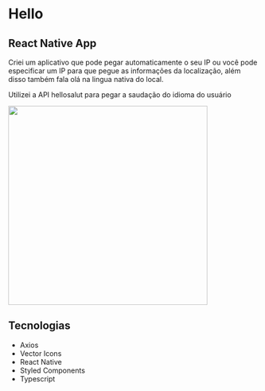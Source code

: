 # Hello

## React Native App

Criei um aplicativo que pode pegar automaticamente o seu IP ou você pode especificar um IP para que pegue as informações da localização, além disso também fala olá na lingua nativa do local.

Utilizei a API hellosalut para pegar a saudação do idioma do usuário 

<img src="./github/Hello.gif" width="400" />

## Tecnologias

- Axios
- Vector Icons
- React Native
- Styled Components
- Typescript
